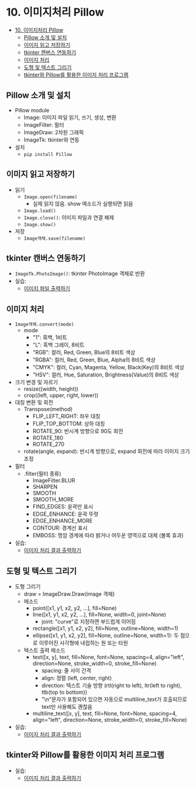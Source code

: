 # 10. 이미지처리 Pillow

<!-- TOC -->
* [10. 이미지처리 Pillow](#10-이미지처리-pillow)
  * [Pillow 소개 및 설치](#pillow-소개-및-설치)
  * [이미지 읽고 저장하기](#이미지-읽고-저장하기)
  * [tkinter 캔버스 연동하기](#tkinter-캔버스-연동하기)
  * [이미지 처리](#이미지-처리)
  * [도형 및 텍스트 그리기](#도형-및-텍스트-그리기)
  * [tkinter와 Pillow를 활용한 이미지 처리 프로그램](#tkinter와-pillow를-활용한-이미지-처리-프로그램)
<!-- TOC -->

## Pillow 소개 및 설치

- Pillow module
  - Image: 이미지 파일 읽기, 쓰기, 생성, 변환
  - ImageFilter: 필터
  - ImageDraw: 2차원 그래픽
  - ImageTk: tkinter와 연동
- 설치
  - `pip install Pillow`

## 이미지 읽고 저장하기

- 읽기
  - `Image.open(filename)`
    - 실제 읽지 않음. show 메소드가 실행되면 읽음
  - `Image.load()`
  - `Image.close()`: 이미지 파일과 연결 해제
  - `Image.show()`
- 저장
  - `Image객체.save(filename)`

## tkinter 캔버스 연동하기

- `ImageTk.PhotoImage()`: tkinter PhotoImage 객체로 반환
- 실습:
  - [이미지 파일 출력하기](10/1.py)

## 이미지 처리

- `Image객체.convert(mode)`
  - mode
    - "1": 흑백, 1비트
    - "L": 흑백 그레이, 8비트
    - "RGB": 컬러, Red, Green, Blue의 8비트 색상
    - "RGBA": 컬러, Red, Green, Blue, Alpha의 8비트 색상
    - "CMYK": 컬러, Cyan, Magenta, Yellow, Black(Key)의 8비트 색상
    - "HSV": 컬러, Hue, Saturation, Brightness(Value)의 8비트 색상
- 크기 변경 및 자르기
  - resize((width, height))
  - crop((left, upper, right, lower))
- 대칭 변환 및 회전
  - Transpose(method)
    - FLIP_LEFT_RIGHT: 좌우 대칭
    - FLIP_TOP_BOTTOM: 상하 대칭
    - ROTATE_90: 반시계 방향으로 90도 회전
    - ROTATE_180
    - ROTATE_270
  - rotate(angle, expand): 반시계 방향으로, expand 회전에 따라 이미지 크기 조정
- 필터
  - .filter(필터 종류)
    - ImageFilter.BLUR
    - SHARPEN
    - SMOOTH
    - SMOOTH_MORE
    - FIND_EDGES: 윤곽만 표시
    - EDGE_ENHANCE: 윤곽 뚜렷
    - EDGE_ENHANCE_MORE
    - CONTOUR: 경계선 표시
    - EMBOSS: 명암 경계에 따라 밝거나 어두운 영역으로 대체 (볼록 효과)
- 실습:
  - [이미지 처리 결과 출력하기](10/2.py)

## 도형 및 텍스트 그리기

- 도형 그리기
  - draw = ImageDraw.Draw(image 객체)
  - 메소드
    - point([x1, y1, x2, y2, ...], fill=None)
    - line([x1, y1, x2, y2, ...], fill=None, width=0, joint=None)
      - joint: "curve"로 지정하면 부드럽게 이어짐
    - rectangle([x1, y1, x2, y2], fill=None, outline=None, width=1)
    - ellipse([x1, y1, x2, y2], fill=None, outline=None, width=1): 두 점으로 이루어진 사각형에 내접하는 원 또는 타원
  - 텍스트 출력 메소드
    - text([x, y], text, fill=None, font=None, spacing=4, align="left", direction=None, stroke_width=0, stroke_fill=None)
      - spacing: 줄 사이 간격
      - align: 정렬 (left, center, right)
      - direction: 텍스트 기술 방향 (rtl(right to left), ltr(left to right), ttb(top to bottom))
      - "\n"문자가 포함되어 있으면 자동으로 multiline_text가 호출되므로 text만 사용해도 괜찮음
    - multiline_text([x, y], text, fill=None, font=None, spacing=4, align="left", direction=None, stroke_width=0, stroke_fill=None)
- 실습:
  - [이미지 처리 결과 출력하기](10/3.py)

## tkinter와 Pillow를 활용한 이미지 처리 프로그램

- 실습:
  - [이미지 처리 결과 출력하기](10/4.py)